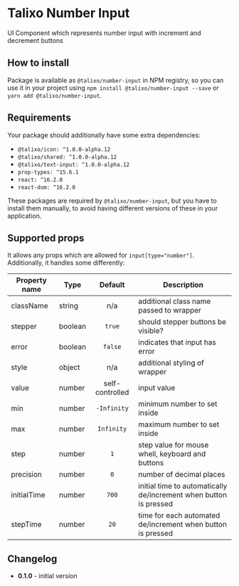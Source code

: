 # Talixo Number Input

UI Component which represents number input with increment and decrement buttons

## How to install

Package is available as `@talixo/number-input` in NPM registry, so you can use it in your project
using `npm install @talixo/number-input --save` or `yarn add @talixo/number-input`.

## Requirements

Your package should additionally have some extra dependencies:

- `@talixo/icon: ^1.0.0-alpha.12`
- `@talixo/shared: ^1.0.0-alpha.12`
- `@talixo/text-input: ^1.0.0-alpha.12`
- `prop-types: ^15.6.1`
- `react: ^16.2.0`
- `react-dom: ^16.2.0`

These packages are required by `@talixo/number-input`, but you have to install them manually,
to avoid having different versions of these in your application.

## Supported props

It allows any props which are allowed for `input[type="number"]`. Additionally, it handles some differently:

Property name | Type      | Default         | Description
--------------|-----------|:---------------:|--------------------------------
className     | string    | n/a             | additional class name passed to wrapper
stepper       | boolean   | `true`          | should stepper buttons be visible?
error         | boolean   | `false`         | indicates that input has error
style         | object    | n/a             | additional styling of wrapper
value         | number    | self-controlled | input value
min           | number    | `-Infinity`     | minimum number to set inside
max           | number    | `Infinity`      | maximum number to set inside
step          | number    | `1`             | step value for mouse whell, keyboard and buttons
precision     | number    | `0`             | number of decimal places
initialTime   | number    | `700`           | initial time to automatically de/increment when button is pressed
stepTime      | number    | `20`            | time for each automated de/increment when button is pressed

## Changelog

- **0.1.0** - initial version
